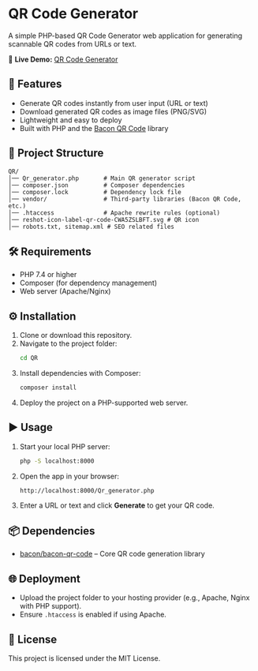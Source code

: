 # QR Code Generator

A simple PHP-based QR Code Generator web application for generating scannable QR codes from URLs or text.

🔗 **Live Demo:** [QR Code Generator](http://hygieiahealthcare.com/Qr_generator)

## 🚀 Features
- Generate QR codes instantly from user input (URL or text)
- Download generated QR codes as image files (PNG/SVG)
- Lightweight and easy to deploy
- Built with PHP and the [Bacon QR Code](https://github.com/Bacon/BaconQrCode) library

## 📂 Project Structure
```
QR/
│── Qr_generator.php       # Main QR generator script
│── composer.json          # Composer dependencies
│── composer.lock          # Dependency lock file
│── vendor/                # Third-party libraries (Bacon QR Code, etc.)
│── .htaccess              # Apache rewrite rules (optional)
│── reshot-icon-label-qr-code-CWA5ZSLBFT.svg # QR icon
│── robots.txt, sitemap.xml # SEO related files
```

## 🛠️ Requirements
- PHP 7.4 or higher
- Composer (for dependency management)
- Web server (Apache/Nginx)

## ⚙️ Installation
1. Clone or download this repository.
2. Navigate to the project folder:
   ```bash
   cd QR
   ```
3. Install dependencies with Composer:
   ```bash
   composer install
   ```
4. Deploy the project on a PHP-supported web server.

## ▶️ Usage
1. Start your local PHP server:
   ```bash
   php -S localhost:8000
   ```
2. Open the app in your browser:
   ```
   http://localhost:8000/Qr_generator.php
   ```
3. Enter a URL or text and click **Generate** to get your QR code.

## 📦 Dependencies
- [bacon/bacon-qr-code](https://github.com/Bacon/BaconQrCode) – Core QR code generation library

## 🌐 Deployment
- Upload the project folder to your hosting provider (e.g., Apache, Nginx with PHP support).
- Ensure `.htaccess` is enabled if using Apache.

## 📜 License
This project is licensed under the MIT License.
